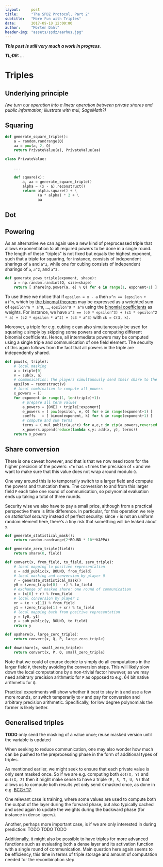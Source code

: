 ```yaml
---
layout:     post
title:      "The SPDZ Protocol, Part 2"
subtitle:   "More Fun with Triples"
date:       2017-09-10 12:00:00
author:     "Morten Dahl"
header-img: "assets/spdz/aarhus.jpg"
---
```


<em><strong>This post is still very much a work in progress.</strong></em>

<em><strong>TL;DR:</strong> ... </em> 


# Triples

## Underlying principle

<em>(we turn our operation into a linear operation between private shares and public information; illustrate with mul; SageMath?)</em>


## Squaring

```python
def generate_square_triple():
    a = random.randrange(Q)
    aa = pow(a, 2, Q)
    return PrivateValue(a), PrivateValue(aa)
```

```python
class PrivateValue:
    
    ...
    
    def square(x):
        a, aa = generate_square_triple()
        alpha = (x - a).reconstruct()
        return alpha.square() + \
               (a * alpha) * 2 + \
               aa
```

## Dot

## Powering

As an alternative we can again use a new kind of preprocessed triple that allows exponentiation to all required powers to be done in a single round. The length of these "triples" is not fixed but equals the highest exponent, such that a triple for squaring, for instance, consists of independent sharings of `a` and `a^2`, while one for cubing consists of independent sharings of `a`, `a^2`, and `a^3`.

```python
def generate_pows_triple(exponent, shape):
    a = np.random.randint(Q, size=shape)
    return [ share(np.power(a, e) % Q) for e in range(1, exponent+1) ]
```

To use these we notice that if `epsilon = x - a` then `x^n == (epsilon + a)^n`, which by [the binomal theorem](https://en.wikipedia.org/wiki/Binomial_theorem) may be expressed as a weighted sum of `epsilon^n * a^0`, ..., `epsilon^0 * a^n` using the [binomial coefficients](https://en.wikipedia.org/wiki/Binomial_coefficient) as weights. For instance, we have `x^3 == (c0 * epsilon^3) + (c1 * epsilon^2 * a) + (c2 * epsilon * a^2) + (c3 * a^3)` with `ck = C(3, k)`.

Moreover, a triple for e.g. cubing `x` can also simultaneously be used for squaring `x` simply by skipping some powers and computing different binomial coefficients. Hence, all intermediate powers may be computed using a single triple and communication of one field element. The security of this again follows from the fact that all powers in the triple are independently shared.

```python
def pows(x, triple):
    # local masking
    a = triple[0]
    v = sub(x, a)
    # communication: the players simultanously send their share to the other
    epsilon = reconstruct(v)
    # local combination to compute all powers
    x_powers = []
    for exponent in range(1, len(triple)+1):
        # prepare all term values
        a_powers = [ONE] + triple[:exponent]
        e_powers = [ pow(epsilon, e, Q) for e in range(exponent+1) ]
        coeffs   = [ binom(exponent, k) for k in range(exponent+1) ]
        # compute and sum terms
        terms = ( mul_public(a,e*c) for a,e,c in zip(a_powers,reversed(e_powers),coeffs) )
        x_powers.append(reduce(lambda x,y: add(x, y), terms))
    return x_powers
```


## Share conversion

There is one caveat however, and that is that we now need room for the higher precision of the powers: `x^n` has `n` times the precision of `x` and we want to make sure that this value does not wrap around modulo `Q`.

One way around this is to temporarily switch to a larger field and compute the powers and truncation there. The conversion to and from this larger field `P` each take one round of communication, so polynomial evaluation ends up taking a total of three rounds. 

Security wise we also have to pay a small price, although from a practical perspective there is little difference. In particular, for this operation we rely on *statistical security* instead of perfect security: since `r` is not an uniform random element here, there's a tiny risk that something will be leaked about `x`.

```python
def generate_statistical_mask():
    return random.randrange(2*BOUND * 10**KAPPA)

def generate_zero_triple(field):
    return share(0, field)

def convert(x, from_field, to_field, zero_triple):
    # local mapping to positive representation
    x = add_public(x, BOUND, from_field)
    # local masking and conversion by player 0
    r = generate_statistical_mask()
    y0 = (zero_triple[0] - r) % to_field
    # exchange of masked share: one round of communication
    e = (x[0] + r) % from_field
    # local conversion by player 1
    xr = (e + x[1]) % from_field
    y1 = (zero_triple[1] + xr) % to_field
    # local mapping back from positive representation
    y = [y0, y1]
    y = sub_public(y, BOUND, to_field)
    return y

def upshare(x, large_zero_triple):
    return convert(x, Q, P, large_zero_triple)

def downshare(x, small_zero_triple):
    return convert(x, P, Q, small_zero_triple)
```

Note that we could of course decide to simply do all computations in the larger field `P`, thereby avoiding the conversion steps. This will likely slow down the local computations by a non-trivial factor however, as we may need arbitrary precision arithmetic for `P` as opposed to e.g. 64 bit native arithmetic for `Q`.

Practical experiments will show whether it best to stay in `Q` and use a few more rounds, or switch temporarily to `P` and pay for conversion and arbitrary precision arithmetic. Specifically, for low degree polynomials the former is likely better.



## Generalised triples

**TODO** only send the masking of a value once; reuse masked version until the variable is updated

When seeking to reduce communication, one may also wonder how much can be pushed to the preprocessing phase in the form of additional types of triples.

As mentioned earlier, we might seek to ensure that each private value is only sent masked once. So if we are e.g. computing both `dot(X, Y)` and `dot(X, Z)` then it might make sense to have a triple `(R, S, T, U, V)` that allows us to compute both results yet only send `X` masked once, as done in e.g. [BCG+'17](https://eprint.iacr.org/2017/1234). 

One relevant case is training, where some values are used to compute both the output of the layer during the forward phase, but also typically cached and used again to update the weights during the backward phase (for instance in dense layers). 

Another, perhaps more important case, is if we are only interested in during prediction:  TODO TODO TODO

Additionally, it might also be possible to have triples for more advanced functions such as evaluating both a dense layer and its activation function with a single round of communication. Main question here again seems to be efficiency, this time in terms of triple storage and amount of computation needed for the recombination step.

<!--


https://www1.cs.fau.de/filepool/publications/octavian_securescm/smcint-scn10.pdf

https://www.iacr.org/archive/pkc2007/44500343/44500343.pdf
-->
